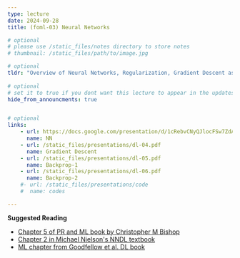 ```yaml
---
type: lecture
date: 2024-09-28
title: (foml-03) Neural Networks

# optional
# please use /static_files/notes directory to store notes
# thumbnail: /static_files/path/to/image.jpg

# optional
tldr: "Overview of Neural Networks, Regularization, Gradient Descent as a method of minimizing the loss function, and backpropagation."
  
# optional
# set it to true if you dont want this lecture to appear in the updates section
hide_from_announcments: true


# optional
links: 
    - url: https://docs.google.com/presentation/d/1cRebvCNyQJlocFSw7ZdAgM7NPZMNd49_6jfU4V1Vgj4/edit?usp=sharing
      name: NN
    - url: /static_files/presentations/dl-04.pdf
      name: Gradient Descent
    - url: /static_files/presentations/dl-05.pdf
      name: Backprop-1
    - url: /static_files/presentations/dl-06.pdf
      name: Backprop-2
    #- url: /static_files/presentations/code
    #  name: codes

---
```


**Suggested Reading**
- [Chapter 5 of PR and ML book by Christopher M Bishop](https://www.microsoft.com/en-us/research/uploads/prod/2006/01/Bishop-Pattern-Recognition-and-Machine-Learning-2006.pdf)
- [Chapter 2 in Michael Nielson's NNDL textbook](http://neuralnetworksanddeeplearning.com/chap2.html)
- [ML chapter from Goodfellow et al. DL book](https://www.deeplearningbook.org/contents/ml.html)
